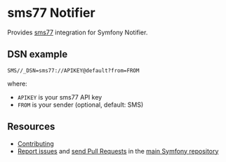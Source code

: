 sms77 Notifier
=================

Provides [sms77](https://www.sms77.io/) integration for Symfony Notifier.

DSN example
-----------

```
SMS//_DSN=sms77://APIKEY@default?from=FROM
```

where:
 - `APIKEY` is your sms77 API key
 - `FROM` is your sender (optional, default: SMS)

Resources
---------

 * [Contributing](https://symfony.com/doc/current/contributing/index.html)
 * [Report issues](https://github.com/symfony/symfony/issues) and
   [send Pull Requests](https://github.com/symfony/symfony/pulls)
   in the [main Symfony repository](https://github.com/symfony/symfony)
